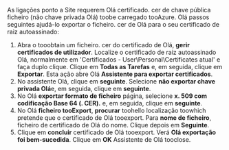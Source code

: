 As ligações ponto a Site requerem Olá certificado. cer de chave pública ficheiro (não chave privada Olá) toobe carregado tooAzure. Olá passos seguintes ajudá-lo exportar o ficheiro. cer de Olá para o seu certificado de raiz autoassinado:

1. Abra o tooobtain um ficheiro. cer do certificado de Olá, **gerir certificados de utilizador**. Localize o certificado de raiz autoassinado Olá, normalmente em 'Certificados - User\Personal\Certificates atual' e faça duplo clique. Clique em **Todas as Tarefas** e, em seguida, clique em **Exportar**. Esta ação abre Olá **Assistente para exportar certificados**.
2. No assistente Olá, clique em **seguinte**. Selecione **não exportar chave privada Olá**e, em seguida, clique em **seguinte**.
3. No Olá **exportar formato de ficheiro** página, selecione **x. 509 com codificação Base 64 (. CER).** e, em seguida, clique em **seguinte**. 
4. No Olá **ficheiro tooExport**, **procurar** toohello localização toowhich pretende que o certificado de Olá tooexport. Para **nome de ficheiro**, ficheiro de certificado de Olá do nome. Clique depois em **Seguinte**.
5. Clique em **concluir** certificado de Olá tooexport. Verá **Olá exportação foi bem-sucedida**. Clique em **OK** Assistente de Olá tooclose.
